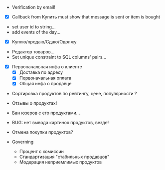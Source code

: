 - Verification by email!
-[x] Callback from Купить must show that message is sent or item is bought
- set user id to string...
- add events of the day...
-[x] Куплю/продаю/Сдаю/Одолжу
- Редактор товаров...
- Set unique constraint to SQL columns' pairs...

-[x] Первоначальная инфа о клиенте
    -[x] Доставка по адресу
    -[x] Первоначальная оплата
    -[x] Общая инфа о продавце

- Сортировка продуктов по рейтингу, цене, популярности ?
- Отзывы о продуктах!
- Бан юзеров с его продуктами...
- BUG: нет вывода картинок продуктов, везде!
- Отмена покупки продуктов?

- Governing
    - Процент с комиссии
    - Стандартизация "стабильных продавцов"
    - Модерация неприемлимых продуктов